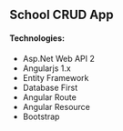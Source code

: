 ## School CRUD App

#### Technologies:
<ul>
  <li>Asp.Net Web API 2</li>
  <li>Angularjs 1.x</li>
  <li>Entity Framework</li>
  <li>Database First</li>
  <li>Angular Route</li>
  <li>Angular Resource</li>
  <li>Bootstrap</li>  
</ul>

